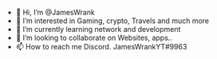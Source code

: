 - 👋 Hi, I’m @JamesWrank
- 👀 I’m interested in Gaming, crypto, Travels and much more 
- 🌱 I’m currently learning network and development
- 💞️ I’m looking to collaborate on Websites, apps..
- 📫 How to reach me Discord. JamesWrankYT#9963

<!---
JamesWrank/JamesWrank is a ✨ special ✨ repository because its `README.md` (this file) appears on your GitHub profile.
You can click the Preview link to take a look at your changes.
--->
